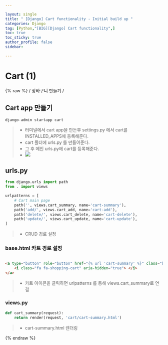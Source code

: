 ```yaml
---

layout: single
title: " [Django] Cart functionality - Initial build up "
categories: Django
tag: [Python,"[BIG][Django] Cart functionality",]
toc: true
toc_sticky: true
author_profile: false
sidebar:

---
```

# Cart (1)
{% raw %}
/ 장바구니 만들기 /

## Cart app 만들기

```Terminal
django-admin startapp cart
```
>- 터미널에서 cart app을 만든후 settings.py 에서 cart를 INSTALLED_APPS에 등록해준다.
>- cart 폴더에 urls.py 를 만들어준다.
>- 그 후 메인 urls.py에 cart를 등록해준다.
>- ![](https://i.imgur.com/On1p8uH.png)

## urls.py 

```python
from django.urls import path
from . import views

urlpatterns = [
    # Cart main page
    path('', views.cart_summary, name='cart-summary'),
    path('add/', views.cart_add, name='cart-add'),
    path('delete/', views.cart_delete, name='cart-delete'),
    path('update/', views.cart_update, name='cart-update'),
]
```
>- CRUD 경로 설정

### base.html 카트 경로 설정
```html
  
<a type="button" role="button" href="{% url 'cart-summary' %}" class="btn btn-outline-secondary">
	<i class="fa fa-shopping-cart" aria-hidden="true"> </i>
</a>
```
>- 카트 아이콘을 클릭하면 urlpatterns 를 통해 views.cart_summary로 연결


### views.py
```python
def cart_summary(request):
    return render(request, 'cart/cart-summary.html')
```
>- cart-summary.html 렌더링


{% endraw %}
